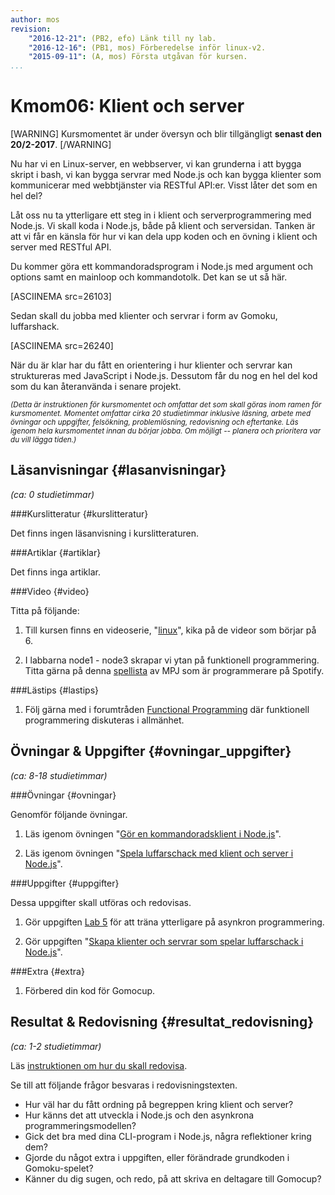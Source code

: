 ```yaml
---
author: mos
revision:
    "2016-12-21": (PB2, efo) Länk till ny lab.
    "2016-12-16": (PB1, mos) Förberedelse inför linux-v2.
    "2015-09-11": (A, mos) Första utgåvan för kursen.
...
```

Kmom06: Klient och server
==================================

[WARNING]
Kursmomentet är under översyn och blir tillgängligt **senast den 20/2-2017**.
[/WARNING]

Nu har vi en Linux-server, en webbserver, vi kan grunderna i att bygga skript i bash, vi kan bygga servrar med Node.js och kan bygga klienter som kommunicerar med webbtjänster via RESTful API:er. Visst låter det som en hel del?

Låt oss nu ta ytterligare ett steg in i klient och serverprogrammering med Node.js. Vi skall koda i Node.js, både på klient och serversidan. Tanken är att vi får en känsla för hur vi kan dela upp koden och en övning i klient och server med RESTful API.



<!--more-->

Du kommer göra ett kommandoradsprogram i Node.js med argument och options samt en mainloop och kommandotolk. Det kan se ut så här.

[ASCIINEMA src=26103]

Sedan skall du jobba med klienter och servrar i form av Gomoku, luffarshack.

[ASCIINEMA src=26240]

När du är klar har du fått en orientering i hur klienter och servrar kan struktureras med JavaScript i Node.js. Dessutom får du nog en hel del kod som du kan återanvända i senare projekt.


<small>*(Detta är instruktionen för kursmomentet och omfattar det som skall göras inom ramen för kursmomentet. Momentet omfattar cirka 20 studietimmar inklusive läsning, arbete med övningar och uppgifter, felsökning, problemlösning, redovisning och eftertanke. Läs igenom hela kursmomentet innan du börjar jobba. Om möjligt -- planera och prioritera var du vill lägga tiden.)*</small>



Läsanvisningar  {#lasanvisningar}
---------------------------------

*(ca: 0 studietimmar)*


###Kurslitteratur  {#kurslitteratur}

Det finns ingen läsanvisning i kurslitteraturen.

<!--
http://exploringjs.com/es6/index.html
-->



###Artiklar {#artiklar}

Det finns inga artiklar.



###Video  {#video}

Titta på följande:

1. Till kursen finns en videoserie, "[linux](https://www.youtube.com/playlist?list=PLKtP9l5q3ce_AGc9pBgaXFEQGjyFJe7XJ)", kika på de videor som börjar på 6.

1. I labbarna node1 - node3 skrapar vi ytan på funktionell programmering. Titta gärna på denna [spellista](https://www.youtube.com/playlist?list=PL0zVEGEvSaeEd9hlmCXrk5yUyqUag-n84) av MPJ som är programmerare på Spotify.



###Lästips {#lastips}

1. Följ gärna med i forumtråden [Functional Programming](https://dbwebb.se/forum/viewtopic.php?f=36&t=5980) där funktionell programmering diskuteras i allmänhet.




Övningar & Uppgifter  {#ovningar_uppgifter}
-------------------------------------------

*(ca: 8-18 studietimmar)*



###Övningar {#ovningar}

Genomför följande övningar.

1. Läs igenom övningen "[Gör en kommandoradsklient i Node.js](kunskap/gor-en-kommandoradsklient-i-node-js)".

1. Läs igenom övningen "[Spela luffarschack med klient och server i Node.js](kunskap/spela-luffarschack-med-klient-och-server-i-node-js)".



###Uppgifter {#uppgifter}

Dessa uppgifter skall utföras och redovisas.

1. Gör uppgiften [Lab 5](uppgift/linux-lab5-fortsattning-asynkron-programmering) för att träna ytterligare på asynkron programmering.

1. Gör uppgiften "[Skapa klienter och servrar som spelar luffarschack i Node.js](uppgift/skapa-klienter-och-servrar-som-spelar-luffarschack-i-node-js)".



###Extra {#extra}

1. Förbered din kod för Gomocup.



Resultat & Redovisning  {#resultat_redovisning}
-----------------------------------------------

*(ca: 1-2 studietimmar)*

Läs [instruktionen om hur du skall redovisa](kurser/linux-v2/redovisa).

Se till att följande frågor besvaras i redovisningstexten.

* Hur väl har du fått ordning på begreppen kring klient och server?
* Hur känns det att utveckla i Node.js och den asynkrona programmeringsmodellen?
* Gick det bra med dina CLI-program i Node.js, några reflektioner kring dem?
* Gjorde du något extra i uppgiften, eller förändrade grundkoden i Gomoku-spelet?
* Känner du dig sugen, och redo, på att skriva en deltagare till Gomocup?
